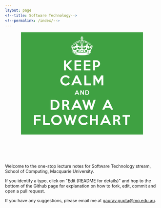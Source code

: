 ```yaml
---
layout: page
<!--title: Software Technology-->
<!--permalink: /index/-->
---
```


<center>
<img src="./assets/images/flowchart.png" alt="drawing" width="400"/>
</center>

# &nbsp;

Welcome to the one-stop lecture notes for Software Technology stream, School of Computing, Macquarie University.

If you identify a typo, click on "Edit (README for details)" and hop to the bottom of the Github page for explanation on how to fork, edit, commit and open a pull request.

If you have any suggestions, please email me at [gaurav.gupta@mq.edu.au](mailto:gaurav.gupta@mq.edu.au).